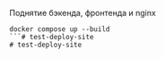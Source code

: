 Поднятие бэкенда, фронтенда и nginx
```
docker compose up --build
```# test-deploy-site
# test-deploy-site
